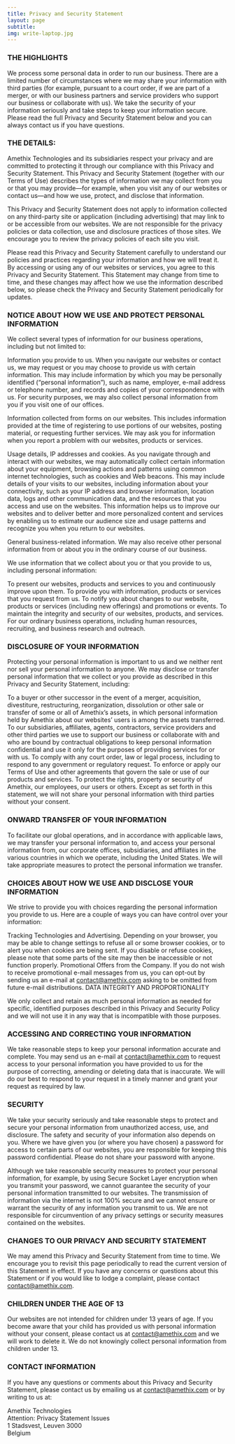 ```yaml
---
title: Privacy and Security Statement
layout: page
subtitle: 
img: write-laptop.jpg
---
```


### THE HIGHLIGHTS

We process some personal data in order to run our business. There are a limited number of circumstances where we may share your information with third parties (for example, pursuant to a court order, if we are part of a merger, or with our business partners and service providers who support our business or collaborate with us). We take the security of your information seriously and take steps to keep your information secure. Please read the full Privacy and Security Statement below and you can always contact us if you have questions.

### THE DETAILS:

Amethix Technologies and its subsidiaries respect your privacy and are committed to protecting it through our compliance with this Privacy and Security Statement. This Privacy and Security Statement (together with our Terms of Use) describes the types of information we may collect from you or that you may provide—for example, when you visit any of our websites or contact us—and how we use, protect, and disclose that information.

This Privacy and Security Statement does not apply to information collected on any third-party site or application (including advertising) that may link to or be accessible from our websites. We are not responsible for the privacy policies or data collection, use and disclosure practices of those sites. We encourage you to review the privacy policies of each site you visit.

Please read this Privacy and Security Statement carefully to understand our policies and practices regarding your information and how we will treat it. By accessing or using any of our websites or services, you agree to this Privacy and Security Statement. This Statement may change from time to time, and these changes may affect how we use the information described below, so please check the Privacy and Security Statement periodically for updates.

### NOTICE ABOUT HOW WE USE AND PROTECT PERSONAL INFORMATION

We collect several types of information for our business operations, including but not limited to:

Information you provide to us. When you navigate our websites or contact us, we may request or you may choose to provide us with certain information. This may include information by which you may be personally identified (“personal information”), such as name, employer, e-mail address or telephone number, and records and copies of your correspondence with us. For security purposes, we may also collect personal information from you if you visit one of our offices.

Information collected from forms on our websites. This includes information provided at the time of registering to use portions of our websites, posting material, or requesting further services. We may ask you for information when you report a problem with our websites, products or services.

Usage details, IP addresses and cookies. As you navigate through and interact with our websites, we may automatically collect certain information about your equipment, browsing actions and patterns using common internet technologies, such as cookies and Web beacons. This may include details of your visits to our websites, including information about your connectivity, such as your IP address and browser information, location data, logs and other communication data, and the resources that you access and use on the websites. This information helps us to improve our websites and to deliver better and more personalized content and services by enabling us to estimate our audience size and usage patterns and recognize you when you return to our websites.

General business-related information. We may also receive other personal information from or about you in the ordinary course of our business.

We use information that we collect about you or that you provide to us, including personal information:

To present our websites, products and services to you and continuously improve upon them.
To provide you with information, products or services that you request from us.
To notify you about changes to our website, products or services (including new offerings) and promotions or events.
To maintain the integrity and security of our websites, products, and services.
For our ordinary business operations, including human resources, recruiting, and business research and outreach.

### DISCLOSURE OF YOUR INFORMATION

Protecting your personal information is important to us and we neither rent nor sell your personal information to anyone. We may disclose or transfer personal information that we collect or you provide as described in this Privacy and Security Statement, including:

To a buyer or other successor in the event of a merger, acquisition, divestiture, restructuring, reorganization, dissolution or other sale or transfer of some or all of Amethix’s assets, in which personal information held by Amethix about our websites’ users is among the assets transferred.
To our subsidiaries, affiliates, agents, contractors, service providers and other third parties we use to support our business or collaborate with and who are bound by contractual obligations to keep personal information confidential and use it only for the purposes of providing services for or with us.
To comply with any court order, law or legal process, including to respond to any government or regulatory request.
To enforce or apply our Terms of Use and other agreements that govern the sale or use of our products and services.
To protect the rights, property or security of Amethix, our employees, our users or others.
Except as set forth in this statement, we will not share your personal information with third parties without your consent.

### ONWARD TRANSFER OF YOUR INFORMATION

To facilitate our global operations, and in accordance with applicable laws, we may transfer your personal information to, and access your personal information from, our corporate offices, subsidiaries, and affiliates in the various countries in which we operate, including the United States. We will take appropriate measures to protect the personal information we transfer.

### CHOICES ABOUT HOW WE USE AND DISCLOSE YOUR INFORMATION

We strive to provide you with choices regarding the personal information you provide to us. Here are a couple of ways you can have control over your information:

Tracking Technologies and Advertising. Depending on your browser, you may be able to change settings to refuse all or some browser cookies, or to alert you when cookies are being sent. If you disable or refuse cookies, please note that some parts of the site may then be inaccessible or not function properly.
Promotional Offers from the Company. If you do not wish to receive promotional e-mail messages from us, you can opt-out by sending us an e-mail at contact@amethix.com asking to be omitted from future e-mail distributions.
DATA INTEGRITY AND PROPORTIONALITY

We only collect and retain as much personal information as needed for specific, identified purposes described in this Privacy and Security Policy and we will not use it in any way that is incompatible with those purposes.

### ACCESSING AND CORRECTING YOUR INFORMATION

We take reasonable steps to keep your personal information accurate and complete. You may send us an e-mail at contact@amethix.com to request access to your personal information you have provided to us for the purpose of correcting, amending or deleting data that is inaccurate. We will do our best to respond to your request in a timely manner and grant your request as required by law.

### SECURITY

We take your security seriously and take reasonable steps to protect and secure your personal information from unauthorized access, use, and disclosure. The safety and security of your information also depends on you. Where we have given you (or where you have chosen) a password for access to certain parts of our websites, you are responsible for keeping this password confidential. Please do not share your password with anyone.

Although we take reasonable security measures to protect your personal information, for example, by using Secure Socket Layer encryption when you transmit your password, we cannot guarantee the security of your personal information transmitted to our websites. The transmission of information via the internet is not 100% secure and we cannot ensure or warrant the security of any information you transmit to us. We are not responsible for circumvention of any privacy settings or security measures contained on the websites.

### CHANGES TO OUR PRIVACY AND SECURITY STATEMENT

We may amend this Privacy and Security Statement from time to time. We encourage you to revisit this page periodically to read the current version of this Statement in effect. If you have any concerns or questions about this Statement or if you would like to lodge a complaint, please contact contact@amethix.com.

### CHILDREN UNDER THE AGE OF 13

Our websites are not intended for children under 13 years of age. If you become aware that your child has provided us with personal information without your consent, please contact us at contact@amethix.com and we will work to delete it. We do not knowingly collect personal information from children under 13.

### CONTACT INFORMATION

If you have any questions or comments about this Privacy and Security Statement, please contact us by emailing us at contact@amethix.com or by writing to us at:

Amethix Technologies  
Attention: Privacy Statement Issues  
1 Stadsvest, Leuven 3000  
Belgium  
